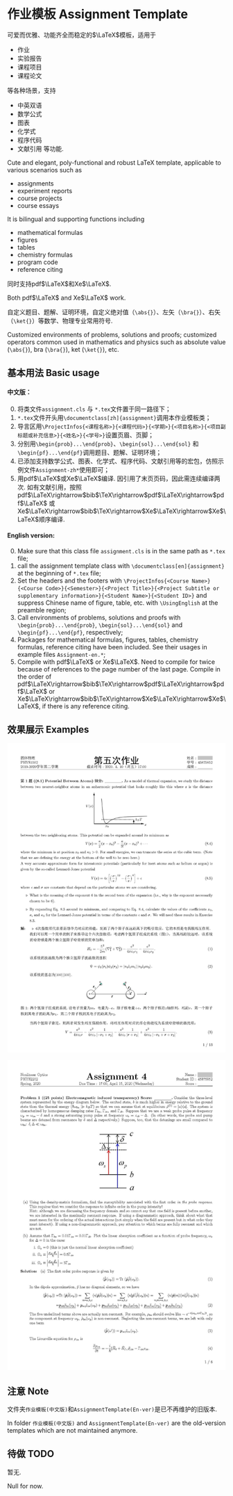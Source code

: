 # 作业模板 Assignment Template

可爱而优雅、功能齐全而稳定的$\LaTeX$模板，适用于
- 作业
- 实验报告
- 课程项目
- 课程论文

等各种场景，支持
- 中英双语
- 数学公式
- 图表
- 化学式
- 程序代码
- 文献引用
等功能.

Cute and elegant, poly-functional and robust LaTeX template, applicable to various scenarios such as
- assignments
- experiment reports
- course projects
- course essays

It is bilingual and supporting functions including
- mathematical formulas
- figures
- tables
- chemistry formulas
- program code
- reference citing

同时支持pdf$\LaTeX$和Xe$\LaTeX$.

Both pdf$\LaTeX$ and Xe$\LaTeX$ work.

自定义题目、题解、证明环境，自定义绝对值（`\abs{}`）、左矢（`\bra{}`）、右矢（`\ket{}`）等数学、物理专业常用符号.

Customized environments of problems, solutions and proofs; customized operators common used in mathematics and physics such as absolute value (`\abs{}`), bra (`\bra{}`), ket (`\ket{}`), etc.

## 基本用法 Basic usage

#### 中文版：
0. 将类文件`assignment.cls` 与 `*.tex`文件置于同一路径下；
1. `*.tex`文件开头用`\documentclass[zh]{assignment}`调用本作业模板类；
2. 导言区用`\ProjectInfos{<课程名称>}{<课程代码>}{<学期>}{<项目名称>}{<项目副标题或补充信息>}{<姓名>}{<学号>}`设置页眉、页脚；
3. 分别用`\begin{prob}...\end{prob}`、`\begin{sol}...\end{sol}` 和 `\begin{pf}...\end{pf}`调用题目、题解、证明环境；
4. 已添加支持数学公式、图表、化学式、程序代码、文献引用等的宏包，仿照示例文件`Assignment-zh*`使用即可；
5. 用pdf$\LaTeX$或Xe$\LaTeX$编译. 因引用了末页页码，因此需连续编译两次. 如有文献引用，按照pdf$\LaTeX\rightarrow$bib$\TeX\rightarrow$pdf$\LaTeX\rightarrow$pdf$\LaTeX$ 或 Xe$\LaTeX\rightarrow$bib$\TeX\rightarrow$Xe$\LaTeX\rightarrow$Xe$\LaTeX$顺序编译.

#### English version:
0. Make sure that this class file `assignment.cls` is in the same path as `*.tex` file;
1. call the assignment template class with `\documentclass[en]{assignment}` at the beginning of `*.tex` file;
2. Set the headers and the footers with `\ProjectInfos{<Course Name>}{<Course Code>}{<Semester>}{<Project Title>}{<Project Subtitle or supplementary information>}{<Student Name>}{<Student ID>}` and suppress Chinese name of figure, table, etc. with `\UsingEnglish` at the preamble region;
3. Call environments of problems, solutions and proofs with `\begin{prob}...\end{prob}`, `\begin{sol}...\end{sol}` and `\begin{pf}...\end{pf}`, respectively;
4. Packages for mathematical formulas, figures, tables, chemistry formulas, reference citing have been included. See their usages in example files `Assignment-en.*`;
5. Compile with pdf$\LaTeX$ or Xe$\LaTeX$. Need to compile for twice because of references to the page number of the last page. Compile in the order of pdf$\LaTeX\rightarrow$bib$\TeX\rightarrow$pdf$\LaTeX\rightarrow$pdf$\LaTeX$ or Xe$\LaTeX\rightarrow$bib$\TeX\rightarrow$Xe$\LaTeX\rightarrow$Xe$\LaTeX$, if there is any reference citing.

## 效果展示 Examples

![中文版效果图](Examples/AssignmentExample-Zh.jpg)

![English example](Examples/AssignmentExample-En.jpg)

## 注意 Note

文件夹`作业模板(中文版)`和`AssignmentTemplate(En-ver)`是已不再维护的旧版本.

In folder `作业模板(中文版)` and `AssignmentTemplate(En-ver)` are the old-version templates which are not maintained anymore.

## 待做 TODO

暂无.

Null for now.